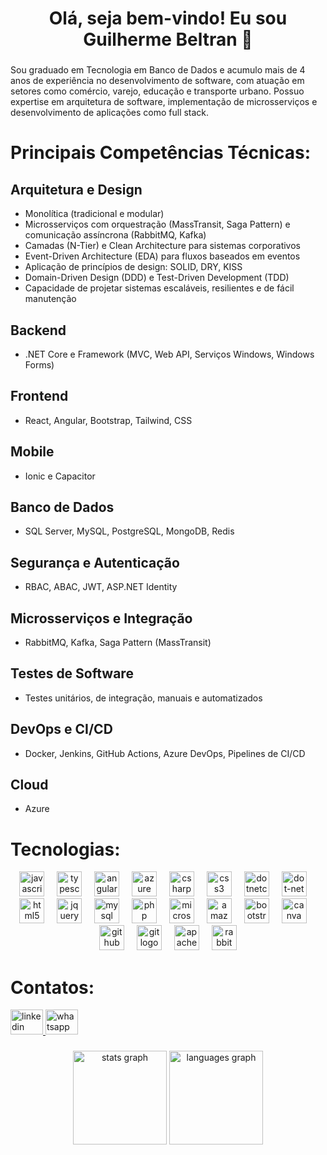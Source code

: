<h1 align="center">Olá, seja bem-vindo! Eu sou Guilherme Beltran 👋</h1>

###

<p align="left">Sou graduado em Tecnologia em Banco de Dados e acumulo mais de 4 anos de experiência no desenvolvimento de software, com atuação em setores como comércio, varejo, educação e transporte urbano. Possuo expertise em arquitetura de software, implementação de microsserviços e desenvolvimento de aplicações como full stack.</p>

###

<h1 align="left">Principais Competências Técnicas:</h1>

<h2 align="left">Arquitetura e Design</h2>
<ul>
  <li>Monolítica (tradicional e modular)</li>
  <li>Microsserviços com orquestração (MassTransit, Saga Pattern) e comunicação assíncrona (RabbitMQ, Kafka)</li>
  <li>Camadas (N-Tier) e Clean Architecture para sistemas corporativos</li>
  <li>Event-Driven Architecture (EDA) para fluxos baseados em eventos</li>
  <li>Aplicação de princípios de design: SOLID, DRY, KISS</li>
  <li>Domain-Driven Design (DDD) e Test-Driven Development (TDD)</li>
  <li>Capacidade de projetar sistemas escaláveis, resilientes e de fácil manutenção</li>
</ul>

<h2 align="left">Backend</h2>
<ul>
  <li>.NET Core e Framework (MVC, Web API, Serviços Windows, Windows Forms)</li>
</ul>

<h2 align="left">Frontend</h2>
<ul>
  <li>React, Angular, Bootstrap, Tailwind, CSS</li>
</ul>

<h2 align="left">Mobile</h2>
<ul>
  <li>Ionic e Capacitor</li>
</ul>

<h2 align="left">Banco de Dados</h2>
<ul>
  <li>SQL Server, MySQL, PostgreSQL, MongoDB, Redis</li>
</ul>

<h2 align="left">Segurança e Autenticação</h2>
<ul>
  <li>RBAC, ABAC, JWT, ASP.NET Identity</li>
</ul>

<h2 align="left">Microsserviços e Integração</h2>
<ul>
  <li>RabbitMQ, Kafka, Saga Pattern (MassTransit)</li>
</ul>

<h2 align="left">Testes de Software</h2>
<ul>
  <li>Testes unitários, de integração, manuais e automatizados</li>
</ul>

<h2 align="left">DevOps e CI/CD</h2>
<ul>
  <li>Docker, Jenkins, GitHub Actions, Azure DevOps, Pipelines de CI/CD</li>
</ul>

<h2 align="left">Cloud</h2>
<ul>
  <li>Azure</li>
</ul>

###

<h1 align="left">Tecnologias:</h1>

<div align="center">
  <img src="https://cdn.jsdelivr.net/gh/devicons/devicon/icons/javascript/javascript-original.svg" height="40" alt="javascript logo"  />
  <img width="12" />
  <img src="https://cdn.jsdelivr.net/gh/devicons/devicon/icons/typescript/typescript-original.svg" height="40" alt="typescript logo"  />
  <img width="12" />
  <img src="https://cdn.jsdelivr.net/gh/devicons/devicon/icons/angularjs/angularjs-original.svg" height="40" alt="angularjs logo"  />
  <img width="12" />
  <img src="https://cdn.jsdelivr.net/gh/devicons/devicon/icons/azure/azure-original.svg" height="40" alt="azure logo"  />
  <img width="12" />
  <img src="https://cdn.jsdelivr.net/gh/devicons/devicon/icons/csharp/csharp-original.svg" height="40" alt="csharp logo"  />
  <img width="12" />
  <img src="https://cdn.jsdelivr.net/gh/devicons/devicon/icons/css3/css3-original.svg" height="40" alt="css3 logo"  />
  <img width="12" />
  <img src="https://cdn.jsdelivr.net/gh/devicons/devicon/icons/dotnetcore/dotnetcore-original.svg" height="40" alt="dotnetcore logo"  />
  <img width="12" />
  <img src="https://cdn.jsdelivr.net/gh/devicons/devicon/icons/dot-net/dot-net-original.svg" height="40" alt="dot-net logo"  />
  <img width="12" />
  <img src="https://cdn.jsdelivr.net/gh/devicons/devicon/icons/html5/html5-original.svg" height="40" alt="html5 logo"  />
  <img width="12" />
  <img src="https://cdn.jsdelivr.net/gh/devicons/devicon/icons/jquery/jquery-original.svg" height="40" alt="jquery logo"  />
  <img width="12" />
  <img src="https://cdn.jsdelivr.net/gh/devicons/devicon/icons/mysql/mysql-original.svg" height="40" alt="mysql logo"  />
  <img width="12" />
  <img src="https://cdn.jsdelivr.net/gh/devicons/devicon/icons/php/php-original.svg" height="40" alt="php logo"  />
  <img width="12" />
  <img src="https://cdn.simpleicons.org/microsoftsqlserver/CC2927" height="40" alt="microsoftsqlserver logo"  />
  <img width="12" />
  <img src="https://cdn.jsdelivr.net/gh/devicons/devicon/icons/amazonwebservices/amazonwebservices-original.svg" height="40" alt="amazonwebservices logo"  />
  <img width="12" />
  <img src="https://cdn.jsdelivr.net/gh/devicons/devicon/icons/bootstrap/bootstrap-original.svg" height="40" alt="bootstrap logo"  />
  <img width="12" />
  <img src="https://cdn.jsdelivr.net/gh/devicons/devicon/icons/canva/canva-original.svg" height="40" alt="canva logo"  />
  <img width="12" />
  <img src="https://skillicons.dev/icons?i=github" height="40" alt="github logo"  />
  <img width="12" />
  <img src="https://cdn.simpleicons.org/git/F05032" height="40" alt="git logo"  />
  <img width="12" />
  <img src="https://skillicons.dev/icons?i=kafka" height="40" alt="apachekafka logo"  />
  <img width="12" />
  <img src="https://skillicons.dev/icons?i=rabbitmq" height="40" alt="rabbitmq logo"  />
</div>

###

<h1 align="left">Contatos:</h1>

<div align="left">
  <a href="https://www.linkedin.com/in/guilherme-beltran/" target="_blank">
    <img src="https://raw.githubusercontent.com/maurodesouza/profile-readme-generator/master/src/assets/icons/social/linkedin/default.svg" width="52" height="40" alt="linkedin logo"  />
  </a>
  <a href="https://wa.me/5521978910463" target="_blank">
    <img src="https://raw.githubusercontent.com/maurodesouza/profile-readme-generator/master/src/assets/icons/social/whatsapp/default.svg" width="52" height="40" alt="whatsapp logo"  />
  </a>
</div>

###

<div align="center">
  <img src="https://github-readme-stats.vercel.app/api?username=guilherme-beltran&hide_title=false&hide_rank=false&show_icons=true&include_all_commits=true&count_private=true&disable_animations=false&theme=dracula&locale=en&hide_border=false&order=1" height="150" alt="stats graph"  />
  <img src="https://github-readme-stats.vercel.app/api/top-langs?username=guilherme-beltran&locale=en&hide_title=false&layout=compact&card_width=320&langs_count=5&theme=dracula&hide_border=false&order=2" height="150" alt="languages graph"  />
</div>

###
